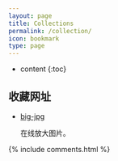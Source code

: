 ```yaml
---
layout: page
title: Collections
permalink: /collection/
icon: bookmark
type: page
---
```


* content
{:toc}

## 收藏网址

* [big-jpg](https://bigjpg.com/)

    在线放大图片。

{% include comments.html %}
